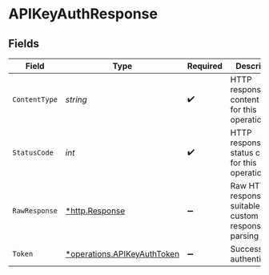 # APIKeyAuthResponse


## Fields

| Field                                                                     | Type                                                                      | Required                                                                  | Description                                                               |
| ------------------------------------------------------------------------- | ------------------------------------------------------------------------- | ------------------------------------------------------------------------- | ------------------------------------------------------------------------- |
| `ContentType`                                                             | *string*                                                                  | :heavy_check_mark:                                                        | HTTP response content type for this operation                             |
| `StatusCode`                                                              | *int*                                                                     | :heavy_check_mark:                                                        | HTTP response status code for this operation                              |
| `RawResponse`                                                             | [*http.Response](https://pkg.go.dev/net/http#Response)                    | :heavy_minus_sign:                                                        | Raw HTTP response; suitable for custom response parsing                   |
| `Token`                                                                   | [*operations.APIKeyAuthToken](../../models/operations/apikeyauthtoken.md) | :heavy_minus_sign:                                                        | Successful authentication.                                                |